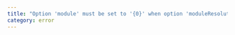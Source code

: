 ```yaml
---
title: "Option 'module' must be set to '{0}' when option 'moduleResolution' is set to '{1}'."
category: error
---
```

